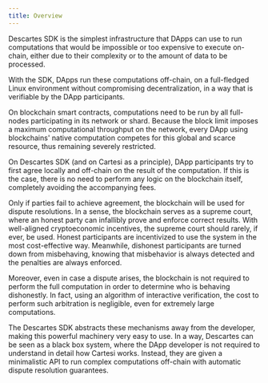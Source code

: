 ```yaml
---
title: Overview
---
```


Descartes SDK is the simplest infrastructure that DApps can use to run computations that would be impossible or too expensive to execute on-chain, either due to their complexity or to the amount of data to be processed.

With the SDK, DApps run these computations off-chain, on a full-fledged Linux environment without compromising decentralization, in a way that is verifiable by the DApp participants.

On blockchain smart contracts, computations need to be run by all full-nodes participating in its network or shard. Because the block limit imposes a maximum computational throughput on the network, every DApp using blockchains' native computation competes for this global and scarce resource, thus remaining severely restricted.

On Descartes SDK (and on Cartesi as a principle), DApp participants try to first agree locally and off-chain on the result of the computation. If this is the case, there is no need to perform any logic on the blockchain itself, completely avoiding the accompanying fees.

Only if parties fail to achieve agreement, the blockchain will be used for dispute resolutions. In a sense, the blockchain serves as a supreme court, where an honest party can infallibly prove and enforce correct results. With well-aligned cryptoeconomic incentives, the supreme court should rarely, if ever, be used. Honest participants are incentivized to use the system in the most cost-effective way. Meanwhile, dishonest participants are turned down from misbehaving, knowing that misbehavior is always detected and the penalties are always enforced.

Moreover, even in case a dispute arises, the blockchain is not required to perform the full computation in order to determine who is behaving dishonestly. In fact, using an algorithm of interactive verification, the cost to perform such arbitration is negligible, even for extremely large computations.

The Descartes SDK abstracts these mechanisms away from the developer, making this powerful machinery very easy to use. In a way, Descartes can be seen as a black box system, where the DApp developer is not required to understand in detail how Cartesi works. Instead, they are given a minimalistic API to run complex computations off-chain with automatic dispute resolution guarantees.
